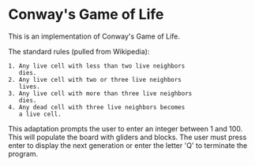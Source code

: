 # Conway's Game of Life

This is an implementation of Conway's Game of Life.

The standard rules (pulled from Wikipedia):

    1. Any live cell with less than two live neighbors
       dies.
    2. Any live cell with two or three live neighbors
       lives.
    3. Any live cell with more than three live neighbors
       dies.
    4. Any dead cell with three live neighbors becomes
       a live cell.

This adaptation prompts the user to enter an integer
between 1 and 100. This will populate the board with
gliders and blocks. The user must press enter to
display the next generation or enter the letter 'Q' 
to terminate the program.